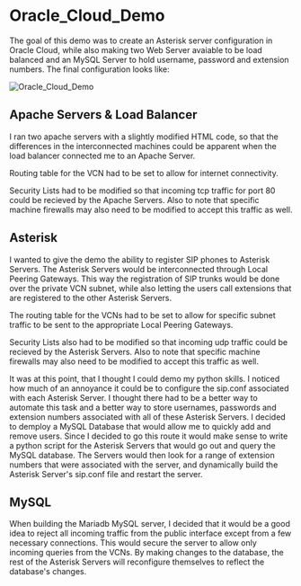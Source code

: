# Oracle_Cloud_Demo

The goal of this demo was to create an Asterisk server configuration in Oracle Cloud, while also making two Web Server avaiable to be load balanced and an MySQL Server to hold username, password and extension numbers. The final configuration looks like:

![Oracle_Cloud_Demo](https://raw.githubusercontent.com/cj667113/Oracle_Cloud_Demo/master/images/Oracle_Cloud_Demo.jpg)

## Apache Servers & Load Balancer
I ran two apache servers with a slightly modified HTML code, so that the differences in the interconnected machines could be apparent when the load balancer connected me to an Apache Server. 

Routing table for the VCN had to be set to allow for internet connectivity.

Security Lists had to be modified so that incoming tcp traffic for port 80 could be recieved by the Apache Servers. Also to note that specific machine firewalls may also need to be modified to accept this traffic as well.

## Asterisk

I wanted to give the demo the ability to register SIP phones to Asterisk Servers. The Asterisk Servers would be interconnected through Local Peering Gateways. This way the registration of SIP trunks would be done over the private VCN subnet, while also letting the users call extensions that are registered to the other Asterisk Servers.

The routing table for the VCNs had to be set to allow for specific subnet traffic to be sent to the appropriate Local Peering Gateways.

Security Lists also had to be modified so that incoming udp traffic could be recieved by the Asterisk Servers. Also to note that specific machine firewalls may also need to be modified to accept this traffic as well. 

It was at this point, that I thought I could demo my python skills. I noticed how much of an annoyance it could be to configure the sip.conf associated with each Asterisk Server. I thought there had to be a better way to automate this task and a better way to store usernames, passwords and extension numbers associated with all of these Asterisk Servers. I decided to demploy a MySQL Database that would allow me to quickly add and remove users. Since I decided to go this route it would make sense to write a python script for the Asterisk Servers that would go out and query the MySQL database. The Servers would then look for a range of extension numbers that were associated with the server, and dynamically build the Asterisk Server's sip.conf file and restart the server.

## MySQL

When building the Mariadb MySQL server, I decided that it would be a good idea to reject all incoming traffic from the public interface except from a few necessary connections. This would secure the server to allow only incoming queries from the VCNs. By making changes to the database, the rest of the Asterisk Servers will reconfigure themselves to reflect the database's changes.
